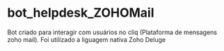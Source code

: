 # bot_helpdesk_ZOHOMail
Bot criado para interagir com usuários no cliq (Plataforma de mensagens zoho mail). Foi utilizado a liguagem nativa Zoho Deluge 
